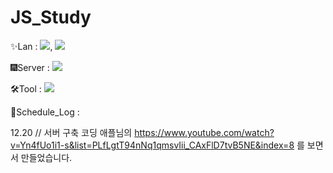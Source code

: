 # JS_Study

✨Lan : <img src="https://img.shields.io/badge/Javascript-F7DF1E?style=flat-square&logo=javascript&logoColor=white"/>, <img src="https://img.shields.io/badge/TypeScrypt-3178C6?style=flat-square&logo=typescript&logoColor=white"/>

🎆Server : <img src="https://img.shields.io/badge/Node.Js-339933?style=flat-square&logo=nodedotjs&logoColor=white"/>

🛠Tool : <img src="https://img.shields.io/badge/VS_Code-007ACC?style=flat-square&logo=visualstudiocode&logoColor=white"/>

📜Schedule_Log : 

12.20 // 서버 구축
코딩 애플님의 https://www.youtube.com/watch?v=Yn4fUo1i1-s&list=PLfLgtT94nNq1qmsvIii_CAxFlD7tvB5NE&index=8 를 보면서 만들었습니다.
